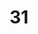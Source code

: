 ---
title: '31'
linerNotes: "happy birthday to me"
pubDate: '20 Nov 2020'
image: '31.jpg'
url: 'https://strrchildluke.bandcamp.com/album/31'
---